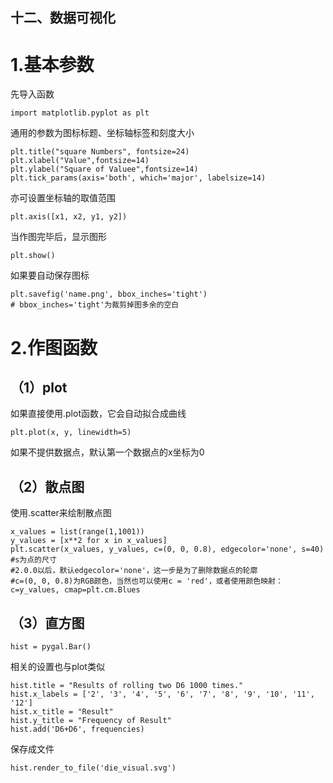 ## 十二、数据可视化
# 1.基本参数
先导入函数
```
import matplotlib.pyplot as plt
```
通用的参数为图标标题、坐标轴标签和刻度大小
```
plt.title("square Numbers", fontsize=24)
plt.xlabel("Value",fontsize=14)
plt.ylabel("Square of Valuee",fontsize=14)
plt.tick_params(axis='both', which='major', labelsize=14)
```
亦可设置坐标轴的取值范围
```
plt.axis([x1, x2, y1, y2])
```
当作图完毕后，显示图形
```
plt.show()
```
如果要自动保存图标
```
plt.savefig('name.png', bbox_inches='tight')
# bbox_inches='tight'为裁剪掉图多余的空白
```
# 2.作图函数
## （1）plot
如果直接使用.plot函数，它会自动拟合成曲线
```
plt.plot(x, y, linewidth=5)
```
如果不提供数据点，默认第一个数据点的x坐标为0
## （2）散点图
使用.scatter来绘制散点图
```
x_values = list(range(1,1001))
y_values = [x**2 for x in x_values]
plt.scatter(x_values, y_values, c=(0, 0, 0.8), edgecolor='none', s=40)
#s为点的尺寸
#2.0.0以后，默认edgecolor='none'，这一步是为了删除数据点的轮廓
#c=(0, 0, 0.8)为RGB颜色，当然也可以使用c = 'red'，或者使用颜色映射：c=y_values, cmap=plt.cm.Blues
```
## （3）直方图
```
hist = pygal.Bar()
```
相关的设置也与plot类似
```
hist.title = "Results of rolling two D6 1000 times."
hist.x_labels = ['2', '3', '4', '5', '6', '7', '8', '9', '10', '11', '12']
hist.x_title = "Result"
hist.y_title = "Frequency of Result"
hist.add('D6+D6', frequencies)
```
保存成文件
```
hist.render_to_file('die_visual.svg')
```
